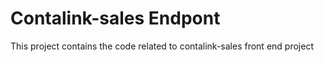 # Contalink-sales Endpont
This project contains the code related to contalink-sales front end project
